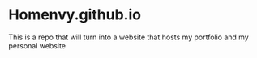 # Homenvy.github.io
This is a repo that will turn into a website that hosts my portfolio and my personal website
